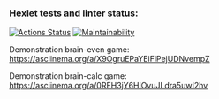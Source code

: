 ### Hexlet tests and linter status:
[![Actions Status](https://github.com/maxheong54/php-project-45/actions/workflows/hexlet-check.yml/badge.svg)](https://github.com/maxheong54/php-project-45/actions)
[![Maintainability](https://api.codeclimate.com/v1/badges/69df9212edf61c306b85/maintainability)](https://codeclimate.com/github/maxheong54/php-project-45/maintainability)

Demonstration brain-even game:
https://asciinema.org/a/X9OgruEPaYEiFlPejUDNvempZ

Demonstration brain-calc game:
https://asciinema.org/a/0RFH3jY6HlOvuJLdra5uwI2hv
